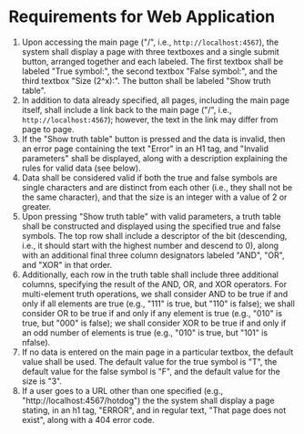 # Requirements for Web Application

1. Upon accessing the main page ("/", i.e., `http://localhost:4567`), the system shall display a page with three textboxes and a single submit button, arranged together and each labeled.  The first textbox shall be labeled "True symbol:", the second textbox "False symbol:", and the third textbox "Size (2^x):".  The button shall be labeled "Show truth table".
2. In addition to data already specified, all pages, including the main page itself, shall include a link back to the main page ("/", i.e., `http://localhost:4567`); however, the text in the link may differ from page to page.
3. If the "Show truth table" button is pressed and the data is invalid, then an error page containing the text "Error" in an H1 tag, and "Invalid parameters" shall be displayed, along with a description explaining the rules for valid data (see below).
4. Data shall be considered valid if both the true and false symbols are single characters and are distinct from each other (i.e., they shall not be the same character), and that the size is an integer with a value of 2 or greater.
5. Upon pressing "Show truth table" with valid parameters, a truth table shall be constructed and displayed using the specified true and false symbols.  The top row shall include a descriptor of the bit (descending, i.e., it should start with the highest number and descend to 0), along with an additional final three column designators labeled "AND", "OR", and "XOR" in that order.
6. Additionally, each row in the truth table shall include three additional columns, specifying the result of the AND, OR, and XOR operators.  For multi-element truth operations, we shall consider AND to be true if and only if all elements are true (e.g., "111" is true, but "110" is false); we shall consider OR to be true if and only if any element is true (e.g., "010" is true, but "000" is false); we shall consider XOR to be true if and only if an odd number of elements is true (e.g., "010" is true, but "101" is nfalse).
7. If no data is entered on the main page in a particular textbox, the default value shall be used.  The default value for the true symbol is "T", the default value for the false symbol is "F", and the default value for the size is "3".
8. If a user goes to a URL other than one specified (e.g., "http://localhost:4567/hotdog") the the system shall display a page stating, in an h1 tag, "ERROR", and in regular text, "That page does not exist", along with a 404 error code.

